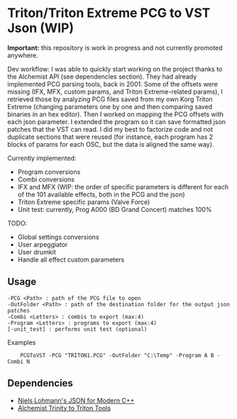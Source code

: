 # Triton/Triton Extreme PCG to VST Json (WIP)

**Important:** this repository is work in progress and not currently promoted anywhere.

Dev workflow:
I was able to quickly start working on the project thanks to the Alchemist API (see dependencies section). They had already implemented PCG parsing tools, back in 2001.
Some of the offsets were missing (IFX, MFX, custom params, and Triton Extreme-related params), I retrieved those by analyzing PCG files saved from my own Korg Triton Extreme (changing parameters one by one and then comparing saved binaries in an hex editor).
Then I worked on mapping the PCG offsets with each json parameter. I extended the program so it can save formatted json patches that the VST can read.
I did my best to factorize code and not duplicate sections that were reused (for instance, each program has 2 blocks of params for each OSC, but the data is aligned the same way).

Currently implemented:
- Program conversions
- Combi conversions
- IFX and MFX (WIP: the order of specific parameters is different for each of the 101 available effects, both in the PCG and the json)
- Triton Extreme specific params (Valve Force)
- Unit test: currently, Prog A000 (BD Grand Concert) matches 100%

TODO:
- Global settings conversions
- User arpeggiator
- User drumkit
- Handle all effect custom parameters

## Usage
```
-PCG <Path> : path of the PCG file to open
-OutFolder <Path> : path of the destination folder for the output json patches
-Combi <Letters> : combis to export (max:4)
-Program <Letters> : programs to export (max:4)
[-unit_test] : performs unit test (optional)
```

Examples
```
    PCGToVST -PCG "TRITON1.PCG" -OutFolder "C:\Temp" -Program A B -Combi N
```

## Dependencies
- [Niels Lohmann's JSON for Modern C++](https://github.com/nlohmann/json)
- [Alchemist Trinity to Triton Tools](https://sourceforge.net/projects/alchemist/)